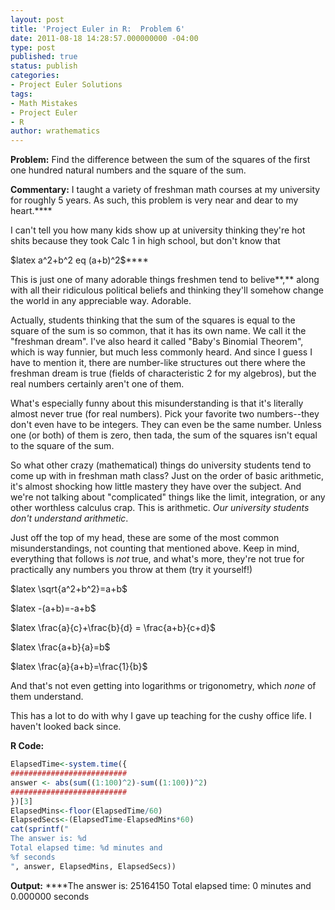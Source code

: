 ```yaml
---
layout: post
title: 'Project Euler in R:  Problem 6'
date: 2011-08-18 14:28:57.000000000 -04:00
type: post
published: true
status: publish
categories:
- Project Euler Solutions
tags:
- Math Mistakes
- Project Euler
- R
author: wrathematics
---
```



**Problem:** Find the difference between the sum of the squares of the
first one hundred natural numbers and the square of the sum.

**Commentary:** I taught a variety of freshman math courses at my
university for roughly 5 years. As such, this problem is very near and
dear to my heart.****

I can't tell you how many kids show up at university thinking they're
hot shits because they took Calc 1 in high school, but don't know that

\$latex a^2+b^2
eq (a+b)^2\$****

This is just one of many adorable things freshmen tend to belive**,**
along with all their ridiculous political beliefs and thinking they'll
somehow change the world in any appreciable way. Adorable.

Actually, students thinking that the sum of the squares is equal to the
square of the sum is so common, that it has its own name. We call it the
"freshman dream". I've also heard it called "Baby's Binomial Theorem",
which is way funnier, but much less commonly heard. And since I guess I
have to mention it, there are number-like structures out there where the
freshman dream is true (fields of characteristic 2 for my algebros), but
the real numbers certainly aren't one of them.

What's especially funny about this misunderstanding is that it's
literally almost never true (for real numbers). Pick your favorite two
numbers--they don't even have to be integers. They can even be the same
number. Unless one (or both) of them is zero, then tada, the sum of the
squares isn't equal to the square of the sum.

So what other crazy (mathematical) things do university students tend to
come up with in freshman math class? Just on the order of basic
arithmetic, it's almost shocking how little mastery they have over the
subject. And we're not talking about "complicated" things like the
limit, integration, or any other worthless calculus crap. This is
arithmetic. *Our university students don't understand arithmetic*.

Just off the top of my head, these are some of the most common
misunderstandings, not counting that mentioned above. Keep in mind,
everything that follows is *not* true, and what's more, they're not true
for practically any numbers you throw at them (try it yourself!)

\$latex \\sqrt{a^2+b^2}=a+b\$

\$latex -(a+b)=-a+b\$

\$latex \\frac{a}{c}+\\frac{b}{d} = \\frac{a+b}{c+d}\$

\$latex \\frac{a+b}{a}=b\$

\$latex \\frac{a}{a+b}=\\frac{1}{b}\$

And that's not even getting into logarithms or trigonometry, which
*none* of them understand.

This has a lot to do with why I gave up teaching for the cushy office
life. I haven't looked back since.

**R Code:**

```R
ElapsedTime<-system.time({
##########################
answer <- abs(sum((1:100)^2)-sum((1:100))^2)
##########################
})[3]
ElapsedMins<-floor(ElapsedTime/60)
ElapsedSecs<-(ElapsedTime-ElapsedMins*60)
cat(sprintf("
The answer is: %d
Total elapsed time: %d minutes and
%f seconds
", answer, ElapsedMins, ElapsedSecs))
```

**Output:**
****The answer is: 25164150
Total elapsed time: 0 minutes and 0.000000 seconds
